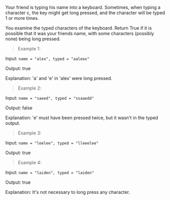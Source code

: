   Your friend is typing his name into a keyboard.  Sometimes, when typing a character c, the key might
  get long pressed, and the character will be typed 1 or more times.

  You examine the typed characters of the keyboard.  Return True if it is possible that it was your
  friends name, with some characters (possibly none) being long pressed.



  >Example 1:

  Input: `name = "alex", typed = "aaleex"`

  Output: true

  Explanation: 'a' and 'e' in 'alex' were long pressed.

  >Example 2:

  Input: `name = "saeed", typed = "ssaaedd"`

  Output: false

  Explanation: 'e' must have been pressed twice, but it wasn't in the typed output.

  >Example 3:

  Input: `name = "leelee", typed = "lleeelee"`

  Output: true

> Example 4:

  Input: `name = "laiden", typed = "laiden"`

  Output: true

  Explanation: It's not necessary to long press any character.
